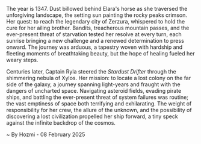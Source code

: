 
The year is 1347.  Dust billowed behind Elara's horse as she traversed the unforgiving landscape, the setting sun painting the rocky peaks crimson. Her quest: to reach the legendary city of Zerzura, whispered to hold the cure for her ailing brother.  Bandits, treacherous mountain passes, and the ever-present threat of starvation tested her resolve at every turn, each sunrise bringing a new challenge and a renewed determination to press onward.  The journey was arduous, a tapestry woven with hardship and fleeting moments of breathtaking beauty, but the hope of healing fueled her weary steps.


Centuries later, Captain Ryla steered the *Stardust Drifter* through the shimmering nebula of Xylos.  Her mission: to locate a lost colony on the far side of the galaxy, a journey spanning light-years and fraught with the dangers of uncharted space.  Navigating asteroid fields, evading pirate ships, and battling the ever-present threat of system failures was routine;  the vast emptiness of space both terrifying and exhilarating.  The weight of responsibility for her crew, the allure of the unknown, and the possibility of discovering a lost civilization propelled her ship forward, a tiny speck against the infinite backdrop of the cosmos.

~ By Hozmi - 08 February 2025
